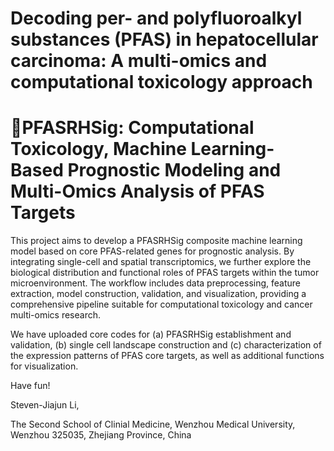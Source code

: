 # Decoding per- and polyfluoroalkyl substances (PFAS) in hepatocellular carcinoma: A multi-omics and computational toxicology approach
# 🧬PFASRHSig: Computational Toxicology, Machine Learning-Based Prognostic Modeling and Multi-Omics Analysis of PFAS Targets
This project aims to develop a PFASRHSig composite machine learning model based on core PFAS-related genes for prognostic analysis. By integrating single-cell and spatial transcriptomics, we further explore the biological distribution and functional roles of PFAS targets within the tumor microenvironment. The workflow includes data preprocessing, feature extraction, model construction, validation, and visualization, providing a comprehensive pipeline suitable for computational toxicology and cancer multi-omics research.

We have uploaded core codes for (a) PFASRHSig establishment and validation, (b) single cell landscape construction and (c) characterization of the expression patterns of PFAS core targets, as well as additional functions for visualization.

Have fun!

Steven-Jiajun Li,

The Second School of Clinial Medicine, Wenzhou Medical University, Wenzhou 325035, Zhejiang Province, China
